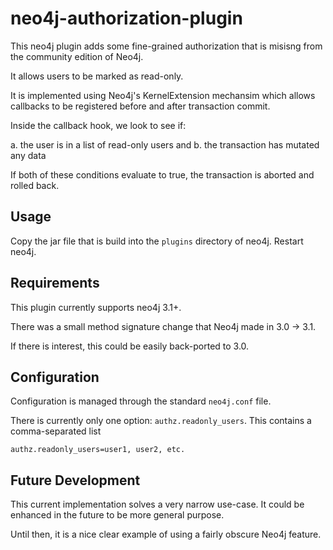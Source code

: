 # neo4j-authorization-plugin

This neo4j plugin adds some fine-grained authorization that is misisng from the community edition of Neo4j.

It allows users to be marked as read-only.

It is implemented using Neo4j's KernelExtension mechansim which allows callbacks to be registered before and after transaction commit.

Inside the callback hook, we look to see if:

a. the user is in a list of read-only users and
b. the transaction has mutated any data

If both of these conditions evaluate to true, the transaction is aborted and rolled back.

## Usage

Copy the jar file that is build into the ```plugins``` directory of neo4j.  Restart neo4j.

## Requirements

This plugin currently supports neo4j 3.1+.

There was a small method signature change that Neo4j made in 3.0 -> 3.1.

If there is interest, this could be easily back-ported to 3.0.

## Configuration

Configuration is managed through the standard ```neo4j.conf``` file.

There is currently only one option: ```authz.readonly_users```.  This contains a comma-separated list

```
authz.readonly_users=user1, user2, etc.
```


## Future Development

This current implementation solves a very narrow use-case.  It could be enhanced in the future to be more general purpose.

Until then, it is a nice clear example of using a fairly obscure Neo4j feature.